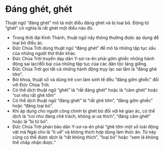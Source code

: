 # Đáng ghét, ghét

Thuật ngữ “đáng ghét” mô tả một điều đáng ghét và bị loại bỏ.  Động từ “ghét” có nghĩa là rất ghét một điều nào đó.
- Trong thời đại Kinh Thánh, thuật ngữ nầy thông thường được áp dụng để loại bỏ điều ác.
- Đức Chúa Trời dùng thuật ngữ “đáng ghét” để mô tả những tập tục xấu của những người thờ thần khác.
- Đức Chúa Trời truyền dạy dân Y-sơ-ra-ên phải gớm ghiếc những hành động sai lạc/đồi bại của những tập tục của các dân tộc láng giềng.
- Đức Chúa Trời gọi tất cả những hành động trụy lạc sai lầm là “đáng ghê tởm”.
- Bói khoa, thuật số và dùng trẻ con làm sinh tế đều “đáng gớm ghiếc” đối với Đức Chúa Trời.
- Có thể dịch thuật ngữ “ghét” là “rất đáng ghét” hoặc là “căm ghét” hoặc “coi như rất ghê tởm”
- Có thể dịch thuật ngữ “đáng ghét” là “rất ghê tởm”, “đáng gớm ghiếc” hoặc “đáng loại bỏ”.
- Khi áp dụng cho người công chính bị ghét bỏ đối với kẻ gian ác, có thể dịch là “coi như đáng chê trách, không ai ưa thích”, “đáng căm ghét” hoặc là “bị từ bỏ”.
- Đức Chúa Trời phán bảo dân Y-sơ-ra-ên phải “ghê tởm một số loài động vật mà Ngài cho là “ô uế” và không thích hợp dùng làm thức ăn. Từ này cũng có thể được dịch là “rất không thích”, “loại bỏ” hoặc “xem là không thể chấp nhận được.”

